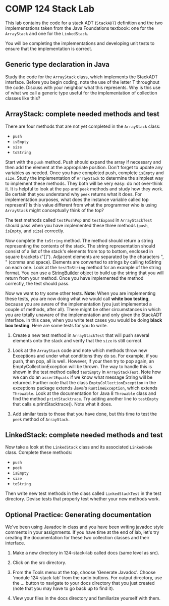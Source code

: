 # COMP 124 Stack Lab

This lab contains the code for a stack ADT (`StackADT`) definition and the two implementations
taken from the Java Foundations textbook: one for the `ArrayStack` and one for the
`LinkedStack`.

You will be completing the
implementations and developing unit tests to ensure that the implementation
is correct.

## Generic type declaration in Java

Study the code for the `ArrayStack` class, which implements the StackADT interface.
Before you begin coding, note the use of the letter T throughout the code.
Discuss with your neighbor what this represents. Why is this use of what we call a 
generic type useful for the implementation of collection classes like this?

## ArrayStack: complete needed methods and test

There are four methods that are not yet completed in the `ArrayStack` class:

- `push`
- `isEmpty`
- `size`
- `toString`

Start with the `push` method. Push should expand the array if necessary and then add the element at the appropriate position. Don't forget to update any variables as needed.
Once you have completed push, complete `isEmpty` and `size`. Study the implementation
of `ArrayStack` to determine the simplest way to implement these methods. They both will be 
very easy: do not over-think it. It is helpful to look at the `pop` and `peek`
methods and study how they work. Be certain that you understand why `peek` returns what it does. 
For implementation purposes, what does the instance variable called 
top represent? Is this value different from what the programmer who is using
`ArrayStack` might conceptually think of the top?

The test methods called `testPushPop` and `testExpand` in `ArrayStackTest` should pass 
when you have implemented 
these three methods (`push`, `isEmpty`, and `size`) correctly.

Now complete the `toString` method. The method should return a string representing the contents of the stack.
The string representation should consist of a list of the stack's elements from top to bottom, enclosed in square brackets ("[]"). Adjacent elements are separated by the characters ", " (comma and space). Elements are converted to strings by calling toString on each one.
Look at the `testToString` method for an example of the string format. You can use a [StringBuilder](https://docs.oracle.com/javase/8/docs/api/java/lang/StringBuilder.html) object to build up the string that you will return from your method. Once you have implemented the method correctly, the test should pass.

Now we want to try some other tests. **Note**: When you are implementing these tests,
you are now doing what we would call **white box testing**, because you are aware
of the implementation (you just implemented a couple of methods, after all). There
might be other circumstances in which you are totally unaware of the implementation
and only given the StackADT interface. In this case, when you write test cases
you would be doing **black box testing**. Here are some tests for you to write.

1. Create a new test method in `ArrayStackTest` that will push several elements
onto the stack and verify that the `size` is still correct.

3. Look at the `ArrayStack` code and note which methods throw new Exceptions
and under what conditions they do so. For example, if you push, then pop, all is well.
However, if your then try to pop again, an EmptyCollectionException will be
thrown. The way to handle this is shown in the test method called `testEmpty`
in `ArrayStackTest`.  Note how we can do an `assertEquals` if we know what message
String will be returned. Further note that the class `EmptyCollectionException`
in the exceptions package extends Java's `RuntimeException`, which 
extends `Throwable`. Look at the documentation for Java 8 `Throwable` class
and find the method `printStacktrace`.
Try adding another line to `testEmpty` that calls e.printStacktrace(). Note
what it does.

4. Add similar tests to those that you have done, but this time to test the
`peek` method of `ArrayStack`. 

## LinkedStack: complete needed methods and test

Now take a look at the `LinkedStack` class and its associated `LinkedNode`
class. Complete these methods:

- `push`
- `peek`
- `isEmpty`
- `size`
- `toString`

Then write new test methods in the class called `LinkedStackTest` in the test directory.
Devise tests that properly test whether your new methods work.

## Optional Practice: Generating documentation

We've been using Javadoc in class and you have been writing javadoc style comments in your assignments.
If you have time at the end of lab, let's try creating the documentation for these two collection classes and their interface.

1. Make a new directory in 124-stack-lab called docs (same level as src).

2. Click on the src directory.

3. From the Tools menu at the top, choose 'Generate Javadoc'. Choose 'module 124-stack-lab'
   from the radio buttons. For output directory, use the ... button to navigate to your
   docs directory that you just created (note that you may have to go back up to find it).

4. View your files in the docs directory and familiarize yourself with them.

